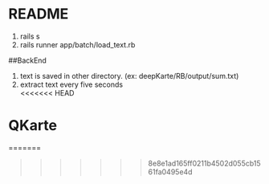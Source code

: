 # README
1. rails s  
2. rails runner app/batch/load_text.rb

##BackEnd
1.  text is saved in other directory. (ex: deepKarte/RB/output/sum.txt)  
2. extract text every five seconds  
<<<<<<< HEAD
# QKarte
=======
>>>>>>> 8e8e1ad165ff0211b4502d055cb1561fa0495e4d

